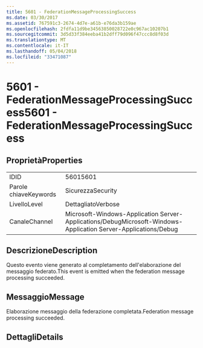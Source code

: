 ```yaml
---
title: 5601 - FederationMessageProcessingSuccess
ms.date: 03/30/2017
ms.assetid: 767591c3-2674-4d7e-a61b-e76da3b159ae
ms.openlocfilehash: 2fdfa11d9be34563850028722e0c967ac10207b1
ms.sourcegitcommit: 3d5d33f384eeba41b2dff79d096f47ccc8d8f03d
ms.translationtype: MT
ms.contentlocale: it-IT
ms.lasthandoff: 05/04/2018
ms.locfileid: "33471087"
---
```

# <a name="5601---federationmessageprocessingsuccess"></a><span data-ttu-id="998d5-102">5601 - FederationMessageProcessingSuccess</span><span class="sxs-lookup"><span data-stu-id="998d5-102">5601 - FederationMessageProcessingSuccess</span></span>
## <a name="properties"></a><span data-ttu-id="998d5-103">Proprietà</span><span class="sxs-lookup"><span data-stu-id="998d5-103">Properties</span></span>  
  
|||  
|-|-|  
|<span data-ttu-id="998d5-104">ID</span><span class="sxs-lookup"><span data-stu-id="998d5-104">ID</span></span>|<span data-ttu-id="998d5-105">5601</span><span class="sxs-lookup"><span data-stu-id="998d5-105">5601</span></span>|  
|<span data-ttu-id="998d5-106">Parole chiave</span><span class="sxs-lookup"><span data-stu-id="998d5-106">Keywords</span></span>|<span data-ttu-id="998d5-107">Sicurezza</span><span class="sxs-lookup"><span data-stu-id="998d5-107">Security</span></span>|  
|<span data-ttu-id="998d5-108">Livello</span><span class="sxs-lookup"><span data-stu-id="998d5-108">Level</span></span>|<span data-ttu-id="998d5-109">Dettagliato</span><span class="sxs-lookup"><span data-stu-id="998d5-109">Verbose</span></span>|  
|<span data-ttu-id="998d5-110">Canale</span><span class="sxs-lookup"><span data-stu-id="998d5-110">Channel</span></span>|<span data-ttu-id="998d5-111">Microsoft-Windows-Application Server-Applications/Debug</span><span class="sxs-lookup"><span data-stu-id="998d5-111">Microsoft-Windows-Application Server-Applications/Debug</span></span>|  
  
## <a name="description"></a><span data-ttu-id="998d5-112">Descrizione</span><span class="sxs-lookup"><span data-stu-id="998d5-112">Description</span></span>  
 <span data-ttu-id="998d5-113">Questo evento viene generato al completamento dell'elaborazione del messaggio federato.</span><span class="sxs-lookup"><span data-stu-id="998d5-113">This event is emitted when the federation message processing succeeded.</span></span>  
  
## <a name="message"></a><span data-ttu-id="998d5-114">Messaggio</span><span class="sxs-lookup"><span data-stu-id="998d5-114">Message</span></span>  
 <span data-ttu-id="998d5-115">Elaborazione messaggio della federazione completata.</span><span class="sxs-lookup"><span data-stu-id="998d5-115">Federation message processing succeeded.</span></span>  
  
## <a name="details"></a><span data-ttu-id="998d5-116">Dettagli</span><span class="sxs-lookup"><span data-stu-id="998d5-116">Details</span></span>
